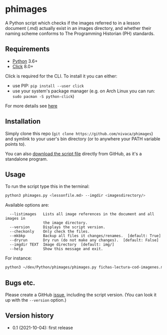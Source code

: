 # phimages

A Python script which checks if the images referred to in a lesson document (.md) actually exist in an images directory, and whether their naming scheme conforms to The Programming Historian (PH) standards.

## Requirements

- [Python](https://www.python.org/) 3.6+
- [Click](https://click.palletsprojects.com) 8.0+

Click is required for the CLI. To install it you can either:

- use PIP: `pip install --user click`
- use your system's package manager (e.g. on Arch Linux you can run: `sudo pacman -S python-click`)

For more details see [here](https://click.palletsprojects.com/en/8.0.x/quickstart/)

## Installation

Simply clone this repo (`git clone https://github.com/nivaca/phimages`) and symlink to your user's bin directory (or to anywhere your PATH variable points to).

You can also [download the script file](https://raw.githubusercontent.com/nivaca/phimages/main/phimages.py) directly from GitHub, as it's a standalone program.


## Usage

To run the script type this in the terminal:

```sh
python3 phimages.py <lessonfile.md> --imgdir <imagesdirectory/>
```

Available options are:

```
  --listimages   Lists all image references in the document and all images in
                 the image directory.
  --version      Displays the script version.
  --checkonly    Only check the files.
  --mkbkp        Backup all files it changes/renames.  [default: True]
  --dryrun       Dry run (do not make any changes).  [default: False]
  --imgdir TEXT  Image directory  [default: img/]
  --help         Show this message and exit.
```

For instance:

```sh
python3 ~/dev/Python/phimages/phimages.py fichas-lectura-cod-imagenes.md --imgdir ~/editions/PH/ph-submissions/images/fichas-zotero --dryrun
```


## Bugs etc.

Please create a GitHub [issue](https://github.com/nivaca/phimages/issues), including the script version. (You can look it up with the `--version` option.)


## Version history

- 0.1 (2021-10-04): first release